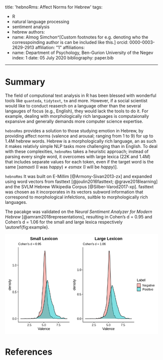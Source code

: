 title: 'hebnoRms: Affect Norms for Hebrew'
tags:
  - R
  - natural language processing
  - sentiment analysis
  - hebrew
authors:
  - name: Almog Simchon^[Custom footnotes for e.g. denoting who the corresspoinding author is can be included like this.]
    orcid: 0000-0003-2629-2913
 affiliation: "1"
affiliations:
 - name: Department of Psychology, Ben-Gurion University of the Negev
   index: 1
date: 05 July 2020
bibliography: paper.bib

---

# Summary

The field of computional text analysis in R has been blessed with wonderful tools like `quanteda`, `tidytext`, `tm` and more.
However, if a social scientist would like to conduct reaserch on a language other than the several langauges of focus (e.g., English),
they would lack the tools to do it. For example, dealing with morphologically rich languages is computaionally expansive and generally demands more computer science expertise.


`hebnoRms` provides a solution to those studying emotion in Hebrew, by providing affect 
norms (valence and arousal; ranging from 1 to 9) for up to 1.4M hebrew words.
Hebrew is a morphologically rich language, an as such it makes relativly simple NLP tasks more challenging than in English.
To deal with these complexities, `hebnoRms` takes a heuristic approach; instead of parsing every single word, 
it overcomes with large lexica (22K and 1.4M) that includes separate values for each token, even if the target word is the same 
[*samaxti* (I was *happy*) ≠ *esmax* (I will be *happy*)].

`hebnoRms` It was built on E-Millim [@Armony-Sivan2013-zx] and expanded using word vectors from fasttext [@joulin2016fasttext; @grave2018learning] and the SVLM Hebrew Wikipedia Corpus [@Silber-Varod2017-xp].
fasttext was chosen as it incorporates in its vectors subword information that correspond to morphological infelctions, suitble to morphologically rich languages.

The pacakge was validated on the *Neural Sentiment Analyzer for Modern Hebrew* [@amram2018representations], 
resulting in Cohen’s d = 0.95 and Cohen’s d = 1.06 for the small and large lexica respectively \autoref{fig:example}. 

![Package validation.\label{fig:example}](man\figures\fig_plot.png)


# References